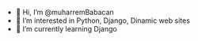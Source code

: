 - 👋 Hi, I’m @muharremBabacan
- 👀 I’m interested in Python, Django, Dinamic web sites
- 🌱 I’m currently learning Django



<!---
muharremBabacan/muharremBabacan is a ✨ special ✨ repository because its `README.md` (this file) appears on your GitHub profile.
You can click the Preview link to take a look at your changes.
--->
